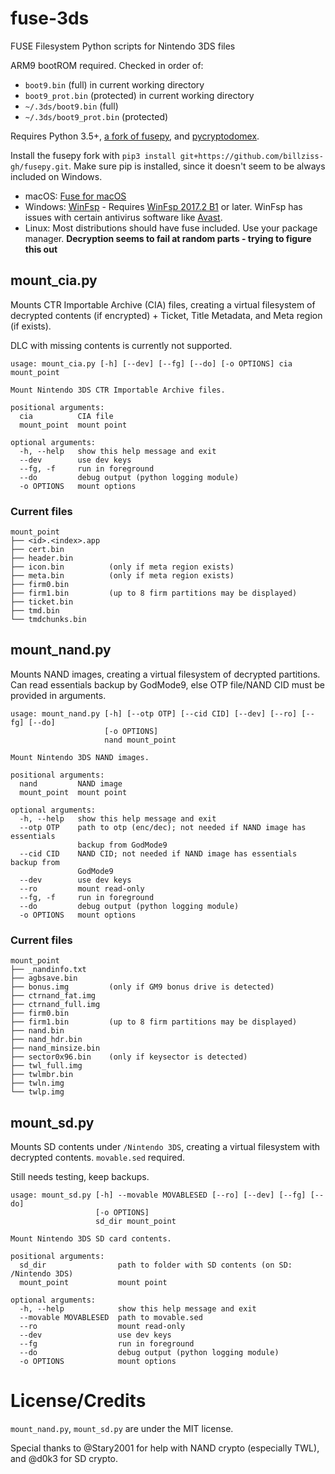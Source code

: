 # fuse-3ds
FUSE Filesystem Python scripts for Nintendo 3DS files

ARM9 bootROM required. Checked in order of:
* `boot9.bin` (full) in current working directory
* `boot9_prot.bin` (protected) in current working directory
* `~/.3ds/boot9.bin` (full)
* `~/.3ds/boot9_prot.bin` (protected)

Requires Python 3.5+, [a fork of fusepy](https://github.com/billziss-gh/fusepy), and [pycryptodomex](https://github.com/Legrandin/pycryptodome).

Install the fusepy fork with `pip3 install git+https://github.com/billziss-gh/fusepy.git`. Make sure pip is installed, since it doesn't seem to be always included on Windows.

* macOS: [Fuse for macOS](https://osxfuse.github.io)
* Windows: [WinFsp](http://www.secfs.net/winfsp/) - Requires [WinFsp 2017.2 B1](https://github.com/billziss-gh/winfsp/releases/tag/v1.2B1) or later. WinFsp has issues with certain antivirus software like [Avast](https://github.com/billziss-gh/winfsp/issues/97).
* Linux: Most distributions should have fuse included. Use your package manager. **Decryption seems to fail at random parts - trying to figure this out**

## mount_cia.py
Mounts CTR Importable Archive (CIA) files, creating a virtual filesystem of decrypted contents (if encrypted) + Ticket, Title Metadata, and Meta region (if exists).

DLC with missing contents is currently not supported.

```
usage: mount_cia.py [-h] [--dev] [--fg] [--do] [-o OPTIONS] cia mount_point

Mount Nintendo 3DS CTR Importable Archive files.

positional arguments:
  cia          CIA file
  mount_point  mount point

optional arguments:
  -h, --help   show this help message and exit
  --dev        use dev keys
  --fg, -f     run in foreground
  --do         debug output (python logging module)
  -o OPTIONS   mount options
```

### Current files
```
mount_point
├── <id>.<index>.app
├── cert.bin
├── header.bin
├── icon.bin          (only if meta region exists)
├── meta.bin          (only if meta region exists)
├── firm0.bin
├── firm1.bin         (up to 8 firm partitions may be displayed)
├── ticket.bin
├── tmd.bin
└── tmdchunks.bin
```

## mount_nand.py
Mounts NAND images, creating a virtual filesystem of decrypted partitions. Can read essentials backup by GodMode9, else OTP file/NAND CID must be provided in arguments.

```
usage: mount_nand.py [-h] [--otp OTP] [--cid CID] [--dev] [--ro] [--fg] [--do]
                     [-o OPTIONS]
                     nand mount_point

Mount Nintendo 3DS NAND images.

positional arguments:
  nand         NAND image
  mount_point  mount point

optional arguments:
  -h, --help   show this help message and exit
  --otp OTP    path to otp (enc/dec); not needed if NAND image has essentials
               backup from GodMode9
  --cid CID    NAND CID; not needed if NAND image has essentials backup from
               GodMode9
  --dev        use dev keys
  --ro         mount read-only
  --fg, -f     run in foreground
  --do         debug output (python logging module)
  -o OPTIONS   mount options
```

### Current files
```
mount_point
├── _nandinfo.txt
├── agbsave.bin
├── bonus.img         (only if GM9 bonus drive is detected)
├── ctrnand_fat.img
├── ctrnand_full.img
├── firm0.bin
├── firm1.bin         (up to 8 firm partitions may be displayed)
├── nand.bin
├── nand_hdr.bin
├── nand_minsize.bin
├── sector0x96.bin    (only if keysector is detected)
├── twl_full.img
├── twlmbr.bin
├── twln.img
└── twlp.img
```

## mount_sd.py
Mounts SD contents under `/Nintendo 3DS`, creating a virtual filesystem with decrypted contents. `movable.sed` required.

Still needs testing, keep backups.

```
usage: mount_sd.py [-h] --movable MOVABLESED [--ro] [--dev] [--fg] [--do]
                   [-o OPTIONS]
                   sd_dir mount_point

Mount Nintendo 3DS SD card contents.

positional arguments:
  sd_dir                path to folder with SD contents (on SD: /Nintendo 3DS)
  mount_point           mount point

optional arguments:
  -h, --help            show this help message and exit
  --movable MOVABLESED  path to movable.sed
  --ro                  mount read-only
  --dev                 use dev keys
  --fg                  run in foreground
  --do                  debug output (python logging module)
  -o OPTIONS            mount options
```

# License/Credits
`mount_nand.py`, `mount_sd.py` are under the MIT license.

Special thanks to @Stary2001 for help with NAND crypto (especially TWL), and @d0k3 for SD crypto.
